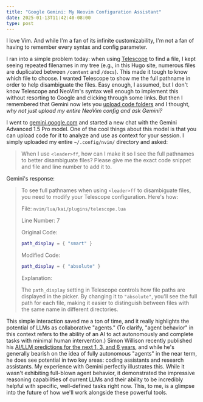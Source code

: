 ```yaml
---
title: "Google Gemini: My Neovim Configuration Assistant"
date: 2025-01-13T11:42:40-08:00
type: post
---
```


I love Vim. And while I'm a fan of its infinite customizability, I'm not a fan of having to remember every syntax and config parameter.

I ran into a simple problem today: when using [Telescope](https://github.com/nvim-telescope/telescope.nvim) to find a file, I kept seeing repeated filenames in my tree (e.g., in this Hugo site, numerous files are duplicated between `/content` and `/docs`). This made it tough to know which file to choose. I wanted Telescope to show me the full pathname in order to help disambiguate the files. Easy enough, I assumed, but I don't know Telescope and NeoVim's syntax well enough to implement this without resorting to Google and clicking through some links. But then I remembered that Gemini now lets you [upload code folders](https://blog.google/products/gemini/google-gemini-learning-features/) and I thought, _why not just upload my entire NeoVim config and ask Gemini?_

I went to [gemini.google.com](https://gemini.google.com/) and started a new chat with the Gemini Advanced 1.5 Pro model. One of the cool things about this model is that you can upload code for it to analyze and use as context for your session. I simply uploaded my entire `~/.config/nvim/` directory and asked:

> When I use `<leader>ff`, how can I make it so I see the full pathnames to better disambiguate files? Please give me the exact code snippet and file and line number to add it to.

Gemini's response:

> To see full pathnames when using `<leader>ff` to disambiguate files, you need to modify your Telescope configuration. Here's how:
>
> File: `nvim/lua/kai/plugins/telescope.lua`
>
> Line Number: 7
>
> Original Code:
>
> ```lua
> path_display = { "smart" }
> ```
>
> Modified Code:
>
> ```lua
> path_display = { "absolute" }
> ```
>
> Explanation:
>
> The `path_display` setting in Telescope controls how file paths are displayed in the picker. By changing it to `"absolute"`, you'll see the full path for each file, making it easier to distinguish between files with the same name in different directories.

This simple interaction saved me a ton of time, and it really highlights the potential of LLMs as collaborative "agents." (To clarify, "agent behavior" in this context refers to the ability of an AI to act autonomously and complete tasks with minimal human intervention.) Simon Willison recently published his [AI/LLM predictions for the next 1, 3, and 6 years](https://simonwillison.net/2025/Jan/10/ai-predictions/), and while he's generally bearish on the idea of fully autonomous "agents" in the near term, he does see potential in two key areas: coding assistants and research assistants. My experience with Gemini perfectly illustrates this. While it wasn't exhibiting full-blown agent behavior, it demonstrated the impressive reasoning capabilities of current LLMs and their ability to be incredibly helpful with specific, well-defined tasks right now. This, to me, is a glimpse into the future of how we'll work alongside these powerful tools.
